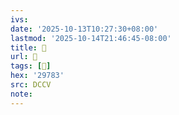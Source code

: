 ```yaml
---
ivs:
date: '2025-10-13T10:27:30+08:00'
lastmod: '2025-10-14T21:46:45-08:00'
title: 􅍽
url: 􅍽
tags: [𩞃]
hex: '29783'
src: DCCV
note:
---
```

